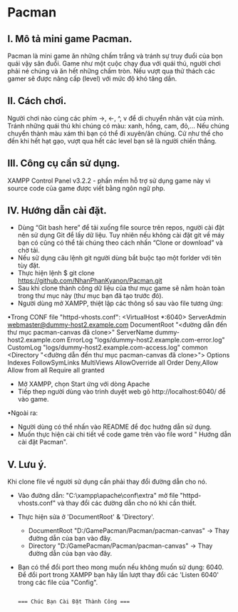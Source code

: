 
# Pacman
## I. Mô tả mini game Pacman.
Pacman là mini game ăn những chấm trắng và tránh sự truy đuổi của bọn quái vậy săn đuổi. Game như một cuộc chạy đua với quái thú, người chơi phải né chúng và ăn hết những chấm tròn. Nếu vượt qua thử thách các gamer sẽ được nâng cấp (level) với mức độ khó tăng dần. 
## II. Cách chơi.
Người chơi nào cùng các phím ->, <-, ^, v để di chuyển nhân vật của mình. Tránh những quái thú khi chúng có màu: xanh, hồng, cam, đỏ,... Nếu chúng chuyển thành màu xám thì bạn có thể đi xuyên/ăn chúng. Cứ như thế cho đến khi hết hạt gạo, vượt qua hết các level bạn sẽ là người chiến thắng.
## III. Công cụ cần sử dụng.
XAMPP Control Panel v3.2.2 - phần mềm hỗ trợ sử dụng game này vì source code của game được viết bằng ngôn ngữ php. 
## IV. Hướng dẫn cài đặt.
- Dùng “Git bash here” để tải xuống file source trên repos, người cài đặt nên sử dụng Git để lấy dữ liệu. Tuy nhiên nếu không cài đặt git về máy bạn có cũng có thể tải chúng theo cách nhấn “Clone or download” và chờ tải.
- Nếu sử dụng câu lệnh git người dùng bắt buộc tạo một forlder với tên tùy đặt.
- Thực hiện lệnh $ git clone https://github.com/NhanPhanKyanon/Pacman.git
- Sau khi clone thành công dữ liệu của thư mục game sẽ nằm hoàn toàn trong thư mục này (thư mục bạn đã tạo trước đó).
- Người dùng mở XAMPP, thiệt lập các thông số sau vào file tương ứng: 

•Trong CONF file "httpd-vhosts.conf":
       <VirtualHost *:6040>
            ServerAdmin webmaster@dummy-host2.example.com
            DocumentRoot "<đường dẫn đến thư mục pacman-canvas đã clone>"
            ServerName dummy-host2.example.com
            ErrorLog "logs/dummy-host2.example.com-error.log"
            CustomLog "logs/dummy-host2.example.com-access.log" common
            <Directory "<đường dẫn đến thư mục pacman-canvas đã clone>">
                Options Indexes FollowSymLinks MultiViews
                AllowOverride all
                Order Deny,Allow
                Allow from all
                Require all granted
            </Directory>
         </VirtualHost>
- Mở XAMPP, chọn Start ứng với dòng Apache
- Tiếp thep người dùng vào trình duyệt web gõ  http://localhost:6040/  để vào game.

•Ngoài ra:
- Người dùng có thể nhấn vào README để đọc hướng dẫn sử dụng.
- Muốn thực hiện cài chi tiết về code game trên vào file word " Hướng dẫn cài đặt Pacman". 

## V. Lưu ý.
Khi clone file về người sử dụng cần phải thay đổi đường dẫn cho nó.
- Vào đường dẫn: "C:\xampp\apache\conf\extra" mở file "httpd-vhosts.conf" và thay đổi các đường dẫn cho nó khi cần thiết.
- Thực hiện sửa ở 'DocumentRoot' & 'Directory'.
  + DocumentRoot "D:/GamePacman/Pacman/pacman-canvas" -> Thay đường dẫn của bạn vào đây.
  + Directory "D:/GamePacman/Pacman/pacman-canvas" -> Thay đường dẫn của bạn vào đây. 
- Bạn có thể đổi port theo mong muốn nếu không muốn sử dụng: 6040. 
Để đổi port trong XAMPP bạn hãy lần lượt thay đổi các 'Listen 6040' trong các file của "Config".



                                                                             === Chúc Bạn Cài Đặt Thành Công ===
